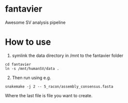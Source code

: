# fantavier
Awesome SV analysis pipeline

# How to use
1. symlink the data directory in /mnt to the fantavier folder

```
cd fantavier
ln -s /mnt/humanSV/data .
```

2. Then run using e.g.

```
snakemake -j 2 -- 5_racon/assembly_consensus.fasta
```

Where the last file is file you want to create. 